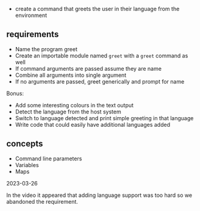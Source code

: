 * create a command that greets the user in their language from the environment

## requirements

* Name the program greet
* Create an importable module named `greet` with a `greet` command as well
* If command arguments are passed assume they are name
* Combine all arguments into single argument
* If no arguments are passed, greet generically and prompt for name

Bonus: 

* Add some interesting colours in the text output
* Detect the language from the host system
* Switch to language detected and print simple greeting in that language
* Write code that could easily have additional languages added

## concepts

* Command line parameters
* Variables
* Maps


2023-03-26 

In the video it appeared that adding language support was too hard so we abandoned the requirement.
